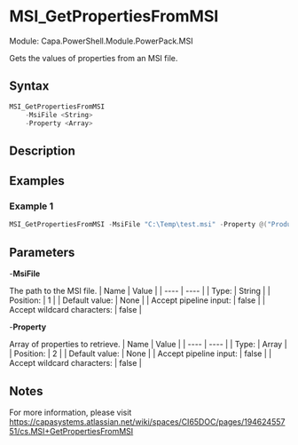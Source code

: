 # MSI_GetPropertiesFromMSI
Module: Capa.PowerShell.Module.PowerPack.MSI

Gets the values of properties from an MSI file.

## Syntax

```powershell
MSI_GetPropertiesFromMSI
	-MsiFile <String>
	-Property <Array>
```

## Description



## Examples

### Example 1
```powershell
MSI_GetPropertiesFromMSI -MsiFile "C:\Temp\test.msi" -Property @("ProductVersion","UpgradeCode","ProductCode","ProductName","Manufacture")
```
    

## Parameters

-**MsiFile**

The path to the MSI file.
| Name | Value |
| ---- | ---- |
| Type: | String |
| Position: | 1 | 
| Default value: | None | 
| Accept pipeline input: | false | 
| Accept wildcard characters: | false | 

-**Property**

Array of properties to retrieve.
| Name | Value |
| ---- | ---- |
| Type: | Array |
| Position: | 2 | 
| Default value: | None | 
| Accept pipeline input: | false | 
| Accept wildcard characters: | false | 


## Notes

For more information, please visit https://capasystems.atlassian.net/wiki/spaces/CI65DOC/pages/19462455751/cs.MSI+GetPropertiesFromMSI
